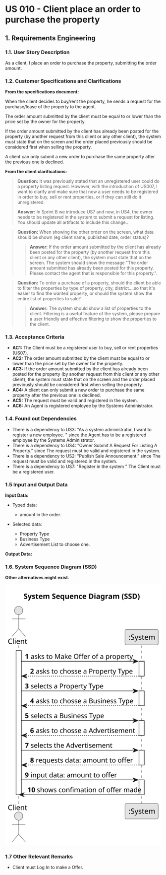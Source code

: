 # US 010 - Client place an order to purchase the property

## 1. Requirements Engineering


### 1.1. User Story Description


As a client, I place an order to purchase the property, submitting the order amount.

### 1.2. Customer Specifications and Clarifications 


**From the specifications document:**

When the client decides to buy/rent the property, he sends a request for the purchase/lease of the property to the agent.

The order amount submitted by the client must be equal to or lower than the price set by the owner for the property.

If the order amount submitted by the client has already been posted for the property (by another request from this client or any other client), the system must state that on the screen and the order placed previously should be considered first when selling the property.

A client can only submit a new order to purchase the same property after the previous one is declined.

**From the client clarifications:**

> **Question:** It was previously stated that an unregistered user could do a property listing request. However, with the introduction of US007, I want to clarify and make sure that now a user needs to be registered in order to buy, sell or rent properties, or if they can still do it unregistered.
>  
> **Answer:** In Sprint B we introduce US7 and now, in US4, the owner needs to be registered in the system to submit a request for listing. You should update all artifacts to include this change..

> **Question:** When showing the other order on the screen, what data should be shown (eg client name, published date, order status)?
> 
> > **Answer:** If the order amount submitted by the client has already been posted for the property (by another request from this client or any other client), the system must state that on the screen. The system should show the message "The order amount submitted has already been posted for this property. Please contact the agent that is responsible for this property.".

> **Question:** To order a purchase of a property, should the client be able to filter the properties by type of property, city, district....so that it's easier to find the wanted property, or should the system show the entire list of properties to sale?
>
> > **Answer:** The system should show a list of properties to the client. Filtering is a useful feature of the system, please prepare a user friendly and effective filtering to show the properties to the client.

### 1.3. Acceptance Criteria

* **AC1:** The Client must be a registered user to buy, sell or rent properties (US07).
* **AC2:** The order amount submitted by the client must be equal to or lower than the price set by the owner for the property.
* **AC3:** If the order amount submitted by the client has already been posted for the property (by another request from this client or any other client), the system must state that on the screen and the order placed previously should be considered first when selling the property.
* **AC4:** A client can only submit a new order to purchase the same property after the previous one is declined.
* **AC5:** The request must be valid and registered in the system.
* **AC6:** An Agent is registered employee by the Systems Administrator.

### 1.4. Found out Dependencies

* There is a dependency to US3: "As a system administrator, I want to register a new employee. " since the Agent has to be a registered employee by the Systems Administrator.
* There is a dependency to US4: "Owner Submit A Request For Listing A Property." since The request must be valid and registered in the system.
* There is a dependency to US2: "Publish Sale Announcement." since The request must be valid and registered in the system.
* There is a dependency to US7: "Register in the system " The Client must be a registered user.

### 1.5 Input and Output Data

**Input Data:**

* Typed data:
  * amount in the order.
	
* Selected data:
  * Property Type
  * Business Type
  * Advertisement List to choose one.

**Output Data:**

### 1.6. System Sequence Diagram (SSD)

**Other alternatives might exist.**

![System Sequence Diagram](svg\us010-system-sequence-diagram.svg)

### 1.7 Other Relevant Remarks

* Client must Log In to make a Offer.